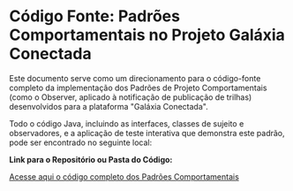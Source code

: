 # Código Fonte: Padrões Comportamentais no Projeto Galáxia Conectada

Este documento serve como um direcionamento para o código-fonte completo da implementação dos Padrões de Projeto Comportamentais (como o Observer, aplicado à notificação de publicação de trilhas) desenvolvidos para a plataforma "Galáxia Conectada".

Todo o código Java, incluindo as interfaces, classes de sujeito e observadores, e a aplicação de teste interativa que demonstra este padrão, pode ser encontrado no seguinte local:

**Link para o Repositório ou Pasta do Código:**

[Acesse aqui o código completo dos Padrões Comportamentais](https://github.com/UnBArqDsw2025-1-Turma02/2025.1_T02_G9_GalaxiaConectada_Entrega03/tree/main/docs/PadroesDeProjeto/GoFsComportamentais/GoFsComportamentais_ProjetoGalaxiaConectada)

